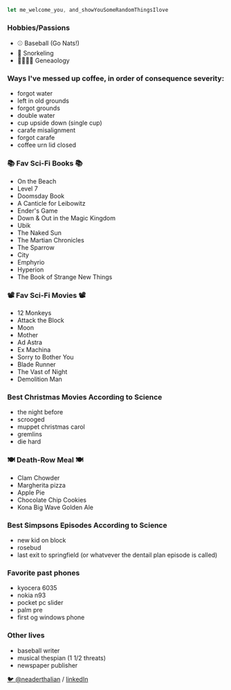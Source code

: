 
```javascript
let me_welcome_you, and_showYouSomeRandomThingsIlove
```

### Hobbies/Passions 
- ⚾️ Baseball (Go Nats!)
- 🤿 Snorkeling
- 👨‍👩‍👧‍👦 Geneaology 


### Ways I've messed up coffee, in order of consequence severity:
- forgot water
- left in old grounds
- forgot grounds 
- double water
- cup upside down (single cup)
- carafe misalignment
- forgot carafe
- coffee urn lid closed

### 📚 Fav Sci-Fi Books 📚
- On the Beach
- Level 7
- Doomsday Book
- A Canticle for Leibowitz 
- Ender's Game
- Down & Out in the Magic Kingdom
- Ubik
- The Naked Sun
- The Martian Chronicles
- The Sparrow 
- City
- Emphyrio
- Hyperion 
- The Book of Strange New Things

### 📽️ Fav Sci-Fi Movies 📽️
- 12 Monkeys
- Attack the Block
- Moon
- Mother
- Ad Astra
- Ex Machina
- Sorry to Bother You
- Blade Runner
- The Vast of Night
- Demolition Man 

### Best Christmas Movies According to Science
- the night before 
- scrooged
- muppet christmas carol
- gremlins
- die hard

### 🍽️ Death-Row Meal 🍽️
- Clam Chowder
- Margherita pizza
- Apple Pie
- Chocolate Chip Cookies
- Kona Big Wave Golden Ale

### Best Simpsons Episodes According to Science 
- new kid on block
- rosebud
- last exit to springfield (or whatvever the dentail plan episode is called)

### Favorite past phones
- kyocera 6035
- nokia n93
- pocket pc slider
- palm pre
- first og windows phone 

### Other lives
- baseball writer
- musical thespian (1 1/2 threats)
- newspaper publisher 

[🐦 @neaderthalian](https://twitter.com/neanderthalian) / [linkedIn](https://www.linkedin.com/in/jeremybatesdc/)
